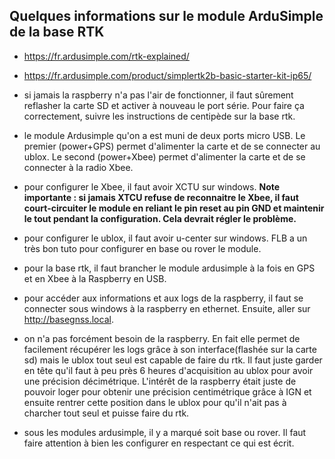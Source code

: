 ## Quelques informations sur le module ArduSimple de la base RTK

- https://fr.ardusimple.com/rtk-explained/

- https://fr.ardusimple.com/product/simplertk2b-basic-starter-kit-ip65/

- si jamais la raspberry n'a pas l'air de fonctionner, il faut sûrement reflasher la carte SD et activer à nouveau le port série. Pour faire ça correctement, suivre les instructions de centipède sur la base rtk.

- le module Ardusimple qu'on a est muni de deux ports micro USB. Le premier (power+GPS) permet d'alimenter la carte et de se connecter au ublox. Le second (power+Xbee) permet d'alimenter la carte et de se connecter à la radio Xbee. 

- pour configurer le Xbee, il faut avoir XCTU sur windows. **Note importante : si jamais XTCU refuse de reconnaitre le Xbee, il faut court-circuiter le module en reliant le pin reset au pin GND et maintenir le tout pendant la configuration. Cela devrait régler le problème.**
- pour configurer le ublox, il faut avoir u-center sur windows. FLB a un très bon tuto pour configurer en base ou rover le module.

- pour la base rtk, il faut brancher le module ardusimple à la fois en GPS et en Xbee à la Raspberry en USB.

- pour accéder aux informations et aux logs de la raspberry, il faut se connecter sous windows à la raspberry en ethernet. Ensuite, aller sur http://basegnss.local.

- on n'a pas forcément besoin de la raspberry. En fait elle permet de facilement récupérer les logs grâce à son interface(flashée sur la carte sd) mais le ublox tout seul est capable de faire du rtk. Il faut juste garder en tête qu'il faut à peu près 6 heures d'acquisition au ublox pour avoir une précision décimétrique. L'intérêt de la raspberry était juste de pouvoir loger pour obtenir une précision centimétrique grâce à IGN et ensuite rentrer cette position dans le ublox pour qu'il n'ait pas à charcher tout seul et puisse faire du rtk.

- sous les modules ardusimple, il y a marqué soit base ou rover. Il faut faire attention à bien les configurer en respectant ce qui est écrit.
